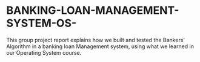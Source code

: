 # BANKING-LOAN-MANAGEMENT-SYSTEM-OS-
This group project report explains how we built and tested the Bankers' Algorithm in a  banking loan Management system, using what we learned in our Operating System course.
